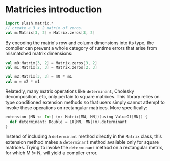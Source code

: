 # Matricies introduction

```scala mdoc
import slash.matrix.*
// create a 3 x 2 matrix of zeros.
val m:Matrix[3, 2] = Matrix.zeros[3, 2]
```

By encoding the matrix's row and column dimensions into its type, the compiler can prevent a whole category of runtime errors that arise from mismatched matrix dimensions:

```scala mdoc:fail
val m0:Matrix[3, 2] = Matrix.zeros[3, 2]
val m1:Matrix[2, 3] = Matrix.zeros[2, 3]

val m2:Matrix[3, 3] = m0 * m1
val m = m2 * m1
```

Relatedly, many matrix operations like `determinant`, Cholesky decomposition, etc, only pertain to square matrices.  This library relies on type conditioned extension methods so that users simply cannot attempt to invoke these operations on rectangular matrices.  More specifically:

```scala
extension [MN <: Int] (m: Matrix[MN, MN])(using ValueOf[MN]) {
  def determinant: Double = LU[MN, MN](m).determinant
}
```

Instead of including a `determinant` method directly in the `Matrix` class, this extension method makes a `determinant` method available only for square matrices.  Trying to invoke the `determinant` method on a rectangular metrix, for which M != N, will yield a compiler error.
